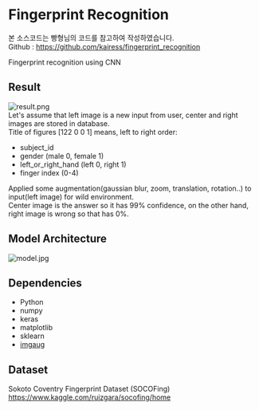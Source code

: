 # Fingerprint Recognition

본 소스코드는 빵형님의 코드를 참고하여 작성하였습니다.  
Github : https://github.com/kairess/fingerprint_recognition  

Fingerprint recognition using CNN  

## Result

![result.png](https://github.com/kairess/fingerprint_recognition/raw/master/result/result.png)  
Let's assume that left image is a new input from user, center and right images are stored in database.  
Title of figures [122 0 0 1] means, left to right order:  
- subject_id
- gender (male 0, female 1)
- left_or_right_hand (left 0, right 1)
- finger index (0-4)
  
Applied some augmentation(gaussian blur, zoom, translation, rotation..) to input(left image) for wild environment.  
Center image is the answer so it has 99% confidence, on the other hand, right image is wrong so that has 0%.  

## Model Architecture
![model.jpg](https://github.com/kairess/fingerprint_recognition/raw/master/result/model.jpg)  

## Dependencies
- Python
- numpy
- keras
- matplotlib
- sklearn
- [imgaug](https://github.com/aleju/imgaug)

## Dataset

Sokoto Coventry Fingerprint Dataset (SOCOFing) https://www.kaggle.com/ruizgara/socofing/home
